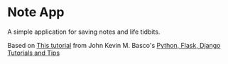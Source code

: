 # Note App

A simple application for saving notes and life tidbits.

Based on [This tutorial](https://medium.com/python-flask-django-tutorials-and-tips/how-to-build-a-crud-application-using-flask-python-framework-3a398b04c3c6) from John Kevin M. Basco's [Python, Flask, Django Tutorials and Tips](https://medium.com/python-flask-django-tutorials-and-tips)
